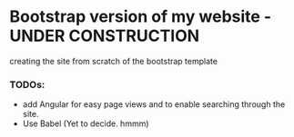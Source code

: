 # Bootstrap version of my website - UNDER CONSTRUCTION

creating the site from scratch of the bootstrap template


### TODOs:
*	add Angular for easy page views and to enable searching through the site. 
*	Use Babel (Yet to decide. hmmm)
